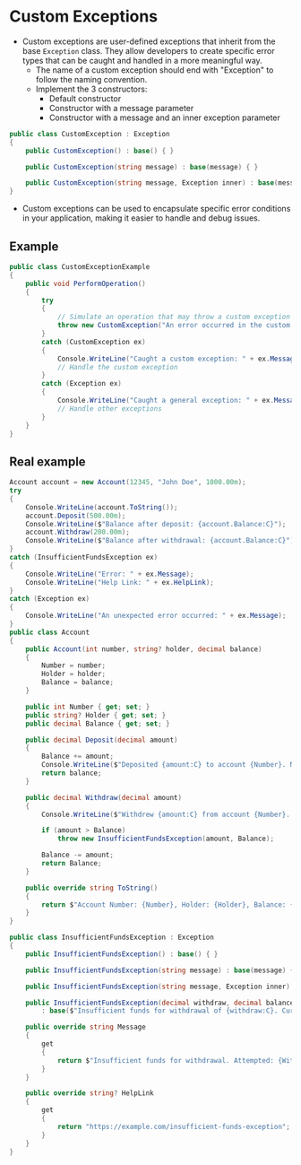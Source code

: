 # Custom Exceptions

- Custom exceptions are user-defined exceptions that inherit from the base `Exception` class. They allow developers to create specific error types that can be caught and handled in a more meaningful way.
  - The name of a custom exception should end with "Exception" to follow the naming convention.
  - Implement the 3 constructors:
    - Default constructor
    - Constructor with a message parameter
    - Constructor with a message and an inner exception parameter

```csharp
public class CustomException : Exception
{
    public CustomException() : base() { }

    public CustomException(string message) : base(message) { }

    public CustomException(string message, Exception inner) : base(message, inner) { }
}
```

- Custom exceptions can be used to encapsulate specific error conditions in your application, making it easier to handle and debug issues.

## Example

```csharp
public class CustomExceptionExample
{
    public void PerformOperation()
    {
        try
        {
            // Simulate an operation that may throw a custom exception
            throw new CustomException("An error occurred in the custom operation.");
        }
        catch (CustomException ex)
        {
            Console.WriteLine("Caught a custom exception: " + ex.Message);
            // Handle the custom exception
        }
        catch (Exception ex)
        {
            Console.WriteLine("Caught a general exception: " + ex.Message);
            // Handle other exceptions
        }
    }
}
```

## Real example

```csharp
Account account = new Account(12345, "John Doe", 1000.00m);
try
{
    Console.WriteLine(account.ToString());
    account.Deposit(500.00m);
    Console.WriteLine($"Balance after deposit: {account.Balance:C}");
    account.Withdraw(200.00m);
    Console.WriteLine($"Balance after withdrawal: {account.Balance:C}");
}
catch (InsufficientFundsException ex)
{
    Console.WriteLine("Error: " + ex.Message);
    Console.WriteLine("Help Link: " + ex.HelpLink);
}
catch (Exception ex)
{
    Console.WriteLine("An unexpected error occurred: " + ex.Message);
}
public class Account
{
    public Account(int number, string? holder, decimal balance)
    {
        Number = number;
        Holder = holder;
        Balance = balance;
    }

    public int Number { get; set; }
    public string? Holder { get; set; }
    public decimal Balance { get; set; }

    public decimal Deposit(decimal amount)
    {
        Balance += amount;
        Console.WriteLine($"Deposited {amount:C} to account {Number}. New balance: {Balance:C}");
        return balance;
    }

    public decimal Withdraw(decimal amount)
    {
        Console.WriteLine($"Withdrew {amount:C} from account {Number}. New balance: {Balance:C}");

        if (amount > Balance)
            throw new InsufficientFundsException(amount, Balance);

        Balance -= amount;
        return Balance;
    }

    public override string ToString()
    {
        return $"Account Number: {Number}, Holder: {Holder}, Balance: {Balance:C}";
    }
}

public class InsufficientFundsException : Exception
{
    public InsufficientFundsException() : base() { }

    public InsufficientFundsException(string message) : base(message) { }

    public InsufficientFundsException(string message, Exception inner) : base(message, inner) { }

    public InsufficientFundsException(decimal withdraw, decimal balance)
        : base($"Insufficient funds for withdrawal of {withdraw:C}. Current balance: {balance:C}") { }

    public override string Message
    {
        get
        {
            return $"Insufficient funds for withdrawal. Attempted: {Withdraw:C}, Available: {Balance:C}";
        }
    }

    public override string? HelpLink
    {
        get
        {
            return "https://example.com/insufficient-funds-exception";
        }
    }
}
```
